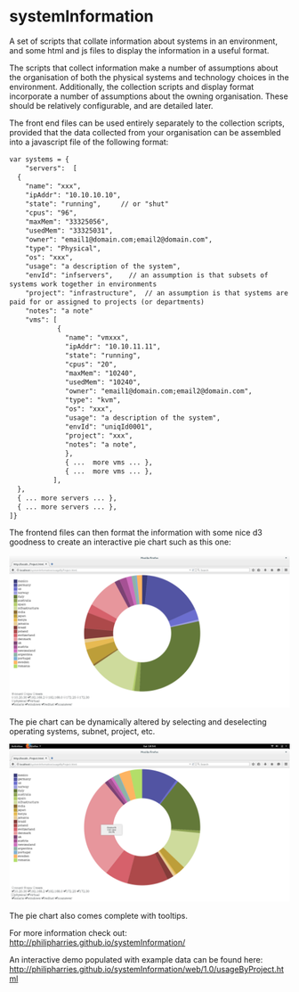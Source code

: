 # systemInformation
A set of scripts that collate information about systems in an environment, and some html and js files to display the information in a useful format.


The scripts that collect information make a number of assumptions about the organisation of both the physical systems and technology choices in the environment.  Additionally, the collection scripts and display format incorporate a number of assumptions about the owning organisation.  These should be relatively configurable, and are detailed later.

The front end files can be used entirely separately to the collection scripts, provided that the data collected from your organisation can be assembled into a javascript file of the following format:

```
var systems = {
	"servers":	[
  {
    "name": "xxx",
    "ipAddr": "10.10.10.10",
    "state": "running",     // or "shut"
    "cpus": "96",
    "maxMem": "33325056",
    "usedMem": "33325031",
    "owner": "email1@domain.com;email2@domain.com",
    "type": "Physical",
    "os": "xxx",
    "usage": "a description of the system",
    "envId": "infservers",    // an assumption is that subsets of systems work together in environments
    "project": "infrastructure",  // an assumption is that systems are paid for or assigned to projects (or departments)
    "notes": "a note"
    "vms": [
            {
              "name": "vmxxx",
              "ipAddr": "10.10.11.11",
              "state": "running",
              "cpus": "20",
              "maxMem": "10240",
              "usedMem": "10240",
              "owner": "email1@domain.com;email2@domain.com",
              "type": "kvm",
              "os": "xxx",
              "usage": "a description of the system",
              "envId": "uniqId0001",
              "project": "xxx",
              "notes": "a note",
              },
              { ...  more vms ... },
              { ...  more vms ... },
           ],
  },
  { ... more servers ... },
  { ... more servers ... },
]}
```

The frontend files can then format the information with some nice d3 goodness to create an interactive pie chart such as this one:

![Screenshot of example pie chart](/img/Screenshot%20from%202015-05-16%2018%3A53%3A24.png?raw=true "Example pie chart")

The pie chart can be dynamically altered by selecting and deselecting operating systems, subnet, project, etc.

![Screenshot of dynamically altered pie chart](/img/Screenshot%20from%202015-05-16%2018:54:09.png?raw=true "Modified pie chart")

The pie chart also comes complete with tooltips.



For more information check out: http://philipharries.github.io/systemInformation/

An interactive demo populated with example data can be found here:  http://philipharries.github.io/systemInformation/web/1.0/usageByProject.html
